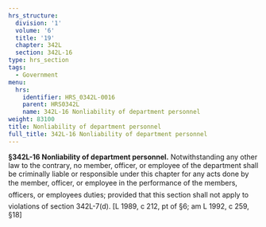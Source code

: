 ```yaml
---
hrs_structure:
  division: '1'
  volume: '6'
  title: '19'
  chapter: 342L
  section: 342L-16
type: hrs_section
tags:
  - Government
menu:
  hrs:
    identifier: HRS_0342L-0016
    parent: HRS0342L
    name: 342L-16 Nonliability of department personnel
weight: 83100
title: Nonliability of department personnel
full_title: 342L-16 Nonliability of department personnel
---
```

**§342L-16 Nonliability of department personnel.** Notwithstanding any other law to the contrary, no member, officer, or employee of the department shall be criminally liable or responsible under this chapter for any acts done by the member, officer, or employee in the performance of the members, officers, or employees duties; provided that this section shall not apply to violations of section 342L-7(d). [L 1989, c 212, pt of §6; am L 1992, c 259, §18]